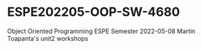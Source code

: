 # ESPE202205-OOP-SW-4680
Object Oriented Programming ESPE Semester 2022-05-08
Martin Toapanta's unit2 workshops
